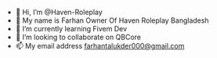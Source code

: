 - 👋 Hi, I’m @Haven-Roleplay
- 👀 My name is Farhan Owner Of Haven Roleplay Bangladesh
- 🌱 I’m currently learning Fivem Dev
- 💞️ I’m looking to collaborate on QBCore
- 📫 My email address farhantalukder000@gmail.com

<!---
Haven-Roleplay/Haven-Roleplay is a ✨ special ✨ repository because its `README.md` (this file) appears on your GitHub profile.
You can click the Preview link to take a look at your changes.
--->
